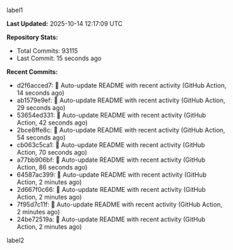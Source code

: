 
label1 
<!-- ACTIVITY_START -->
**Last Updated:** 2025-10-14 12:17:09 UTC

**Repository Stats:**
- Total Commits: 93115
- Last Commit: 15 seconds ago

**Recent Commits:**
- d2f6acced7: 🤖 Auto-update README with recent activity (GitHub Action, 14 seconds ago)
- ab1579e9ef: 🤖 Auto-update README with recent activity (GitHub Action, 29 seconds ago)
- 53654ed331: 🤖 Auto-update README with recent activity (GitHub Action, 42 seconds ago)
- 2bce8ffe8c: 🤖 Auto-update README with recent activity (GitHub Action, 54 seconds ago)
- cb063c5ca1: 🤖 Auto-update README with recent activity (GitHub Action, 70 seconds ago)
- a77bb906bf: 🤖 Auto-update README with recent activity (GitHub Action, 86 seconds ago)
- 64587ac399: 🤖 Auto-update README with recent activity (GitHub Action, 2 minutes ago)
- 2d667f0c66: 🤖 Auto-update README with recent activity (GitHub Action, 2 minutes ago)
- 7f95d7c11f: 🤖 Auto-update README with recent activity (GitHub Action, 2 minutes ago)
- 24be72519a: 🤖 Auto-update README with recent activity (GitHub Action, 2 minutes ago)
<!-- ACTIVITY_END -->

label2
